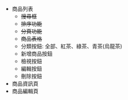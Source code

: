 * 商品列表
    * ~~搜尋框~~
    * ~~排序功能~~
    * ~~分頁功能~~
    * ~~商品表格~~
    * 分類按鈕: 全部、紅茶、綠茶、青茶(烏龍茶)
    * 新增商品按鈕
    * 檢視按鈕
    * 編輯按鈕
    * 刪除按鈕
* 商品資訊頁
* 商品編輯頁
